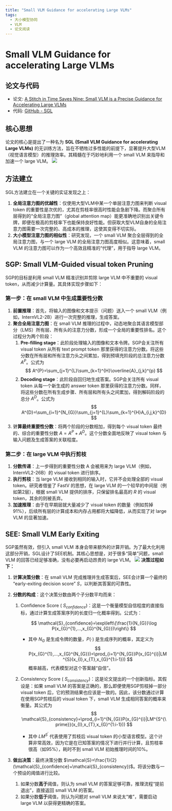 ```yaml
---
title: "Small VLM Guidance for accelerating Large VLMs"
tags:
  - 大小模型协同
  - VLM
  - 论文阅读
---
```


# Small VLM Guidance for accelerating Large VLMs

## 论文与代码

- 论文: [A Stitch in Time Saves Nine: Small VLM is a Precise Guidance for Accelerating Large VLMs](https://arxiv.org/abs/2412.03324)
- 代码: [GitHub - SGL](https://github.com/NUS-HPC-AI-Lab/SGL)

## 核心思想

论文的核心是提出了一种名为 **SGL** **(Small VLM Guidance for accelerating Large VLMs)** 的无训练方法，旨在不牺牲过多性能的前提下，显著提升大型VLM（视觉语言模型）的推理效率。其精髓在于巧妙地利用一个 small VLM 来指导和加速一个 large VLM。
![](https://ucn97u24pg26.feishu.cn/space/api/box/stream/download/asynccode/?code=NWFjYWM1MjE4Nzc5MjJjNWQ3N2M2MWRkZmRkMzBmMjVfZ0VJcFZNN01MTjJBb2F2UHdtaEI4NWZKWW9kc1U1TlNfVG9rZW46V1M2TGJ1NFdtb3RXaXp4cHJOMGNnSEdXbnZlXzE3NTQzNzI1Mzk6MTc1NDM3NjEzOV9WNA)

## 方法建立

SGL方法建立在一个关键的实证发现之上：

1. **全局注意力图的优越性**：仅使用大型VLM中某一个单层注意力图来判断 visual token 的重要性是次优的，尤其在剪枝率很高时性能会急剧下降。而聚合所有层得到的“全局注意力图”（global attention map）能更准确地识别出关键令牌，即便在极高的剪枝率下也能保持良好性能。但获取大型VLM自身的全局注意力图需要一次完整的、高成本的推理，这使其变得不切实际。
2. **大小模型注意力图的相似性**：研究发现，一个 small VLM 聚合全层得到的全局注意力图，与一个 large VLM 的全局注意力图高度相似。这意味着，small VLM 的注意力图可以作为一个高效且精准的“代理”，用于指导 large VLM。

## SGP: Small VLM-Guided visual token Pruning

SGP的目标是利用 small VLM 精准识别并剪除 large VLM 中不重要的 visual token，从而减少计算量。其具体实现步骤如下：

### 第一步：在 small VLM 中生成重要性分数

1. **前置推理**：首先，将输入的图像和文本提示（问题）送入一个 small VLM（例如，InternVL2-2B）进行一次完整的推理，生成答案。
2. **聚合全局注意力图**：在 small VLM 推理的过程中，动态地聚合其语言模型部分（LMS）所有层、所有头的注意力分数，形成一个全局的重要性排名。这个过程分为两个阶段：
   1. **Pre-filling stage**：此阶段处理输入的图像和文本令牌。SGP会关注所有 visual token 从所有 text prompt token 那里获得的注意力分数。将这些分数在所有层和所有注意力头之间累加，得到预填充阶段的总注意力分数 $A^P$。公式为
      $$
      A^{P}=\sum_{j=1}^{L}\sum_{k=1}^{H}\overline{A}_{j,k}^{p}
      $$
   2. **Decoding stage**：此阶段自回归地生成答案。SGP会关注所有 visual token 从每一个新生成的 answer token 那里获得的注意力分数。同样，将这些分数在所有生成步骤、所有层和所有头之间累加，得到解码阶段的总分 $A^D$。公式为
      $$
      A^{D}=\sum_{i=1}^{N_{G}}\sum_{j=1}^{L}\sum_{k=1}^{H}A_{i,j,k}^{D}
      $$
3. **计算最终重要性分数**：将两个阶段的分数相加，得到每个 visual token 最终的、综合的重要性分数 $A=A^P+A^D$。这个分数全面地反映了 visual token 与输入问题及生成答案的关联程度。

### 第二步：在 large VLM 中执行剪枝

1. **分数传递**：上一步得到的重要性分数 A 会被用来为 large VLM（例如，InternVL2-26B）的 visual token 进行排序。
2. **执行剪枝**：当 large VLM 接收到相同的输入时，它并不会处理全部的 visual token。研究者借鉴了 FastV 的思想，在 large VLM 的一个较早的中间层（例如第2层），根据 small VLM 提供的排序，只保留排名最高的 $R%$ 的 visual token，其余的则被丢弃。
3. **加速推理**：由于在早期层就大量减少了 visual token 的数量（例如剪掉91%），后续所有层的计算成本和内存占用都将大幅降低，从而实现了对 large VLM 的显著加速。

## SEE: Small VLM Early Exiting

SGP虽然有效，但引入 small VLM 本身会带来额外的计算开销。为了最大化利用这部分开销，SGL设计了SEE机制。其核心思想是，对于很多“简单”问题，small VLM 的回答已经足够准确，没有必要再启动昂贵的 large VLM。
![](https://ucn97u24pg26.feishu.cn/space/api/box/stream/download/asynccode/?code=ZWVkM2I0ZDBmMDIzMmM1NTMwYjc5ZjdhMjA3YTRmYjJfdEJOZnFTRmcyWjJIdHJRRmE4bUlNeWxJdUlSNFA3bGtfVG9rZW46VHMyc2JRSkphbzc1NEp4SG5yS2N3bHVJbnVmXzE3NTQzNzI1Mzk6MTc1NDM3NjEzOV9WNA)
**决策过程如下：**

1. **计算决策分数**：在 small VLM 完成推理并生成答案后，SEE会计算一个最终的 “early-exiting decision score” $S$，以判断其答案的可靠性。

2. **分数的构成**：这个决策分数由两个子分数平均而来：
   1. Confidence Score ( $S_{confidence}$)：这是一个衡量模型自信程度的直接指标，通过计算生成答案序列的长度归一化概率得到。公式为：

      $$
      \mathcal{S}_{confidence}=\exp\left\{\frac{1}{N_{G}}\log P(x_{G}^{1},...,x_{G}^{N_{G}})\right\}
      $$
      - 其中 $N_{G}$ 是生成令牌的数量，$P(⋅)$ 是生成序列的概率，其定义为
        $$
        P(x_{G}^{1},...,x_{G}^{N_{G}})=\prod_{i=1}^{N_{G}}P(x_{G}^{i}|LM^{S}(x_{I},x_{T},x_{G}^{1:i-1}))
        $$
        概率越高，代表模型对这个答案越“自信”。

   2. Consistency Score ( $S_{consistency}$)：这是论文提出的一个创新指标。其假设是：如果 small VLM 的答案是正确的，那么即便使用SGP剪枝掉一部分 visual token 后，它的预测结果也应该是一致的。因此，该分数通过计算在使用SGP剪枝后的 visual token 下，small VLM 生成相同答案的概率来衡量。其公式为
      $$
      \mathcal{S}_{consistency}=\prod_{i=1}^{N_{G}}P(x_{G}^{i}|LM^{S^{\prime}}(x_{I},x_{T},x_{G}^{1:i-1}))
      $$
      - 其中 $LM^{S^{\prime}}$ 代表使用了剪枝后 visual token 的小型语言模型。这个计算非常高效，因为它是在已知答案的情况下进行并行计算，且剪枝率很高（如95%），耗时不到 small VLM 初始推理时间的10%。

3. **做出决策**：最终决策分数 $\mathcal{S}=\frac{1}{2}(\mathcal{S}_{confidence}+\mathcal{S}_{consistency})$。将该分数与一个预设的阈值进行比较。
   1. 如果分数**高于**阈值，则认为 small VLM 的答案足够可靠，推理流程“提前退出”，直接返回 small VLM 的答案。
   2. 如果分数**低于**阈值，则认为问题对 small VLM 来说太“难”，需要启动 large VLM 以获得更精确的答案。
